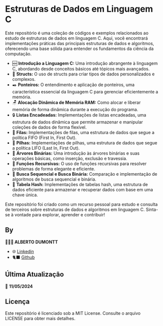 # Estruturas de Dados em Linguagem C

Este repositório é uma coleção de códigos e exemplos relacionados ao estudo de estruturas de dados em linguagem C. Aqui, você encontrará implementações práticas das principais estruturas de dados e algoritmos, oferecendo uma base sólida para entender os fundamentos da ciência da computação.

- 🆕 **Introdução a Linguagem C:** Uma introdução abrangente à linguagem C, abordando desde conceitos básicos até tópicos mais avançados.
- 📝 **Structs:** O uso de structs para criar tipos de dados personalizados e complexos.
- ✒️ **Ponteiros:** O entendimento e aplicação de ponteiros, uma característica essencial da linguagem C para gerenciar eficientemente a memória.
- 🪑 **Alocação Dinâmica de Memória RAM:** Como alocar e liberar memória de forma dinâmica durante a execução do programa.
- 🔒 **Listas Encadeadas:** Implementações de listas encadeadas, uma estrutura de dados dinâmica que permite armazenar e manipular coleções de dados de forma flexível.
- 👥 **Filas:** Implementações de filas, uma estrutura de dados que segue a política FIFO (First In, First Out).
- 🔋 **Pilhas:** Implementações de pilhas, uma estrutura de dados que segue a política LIFO (Last In, First Out).
- 🌳 **Árvores Binárias:** Uma introdução às árvores binárias e suas operações básicas, como inserção, exclusão e travessia.
- 🔢 **Funções Recursivas:** O uso de funções recursivas para resolver problemas de forma elegante e eficiente.
- 🔎 **Busca Sequencial e Busca Binária:** Comparação e implementação de algoritmos de busca sequencial e binária.
- 🔑 **Tabela Hash:** Implementações de tabelas hash, uma estrutura de dados eficiente para armazenar e recuperar dados com base em uma chave única.

Este repositório foi criado como um recurso pessoal para estudo e consulta de terceiros sobre estruturas de dados e algoritmos em linguagem C. Sinta-se à vontade para explorar, aprender e contribuir!

## By

**👨🏾‍💻 ALBERTO DUMONTT**  
- 🌐 [Linkedin](https://www.linkedin.com/in/alberto-sdumontt/)  
- 🐈‍⬛ [Github](https://github.com/AlbertoDumonttDev)  

## Última Atualização

📆 **11/05/2024**

## Licença

Este repositório é licenciado sob a MIT License. Consulte o arquivo LICENSE para obter mais detalhes.
